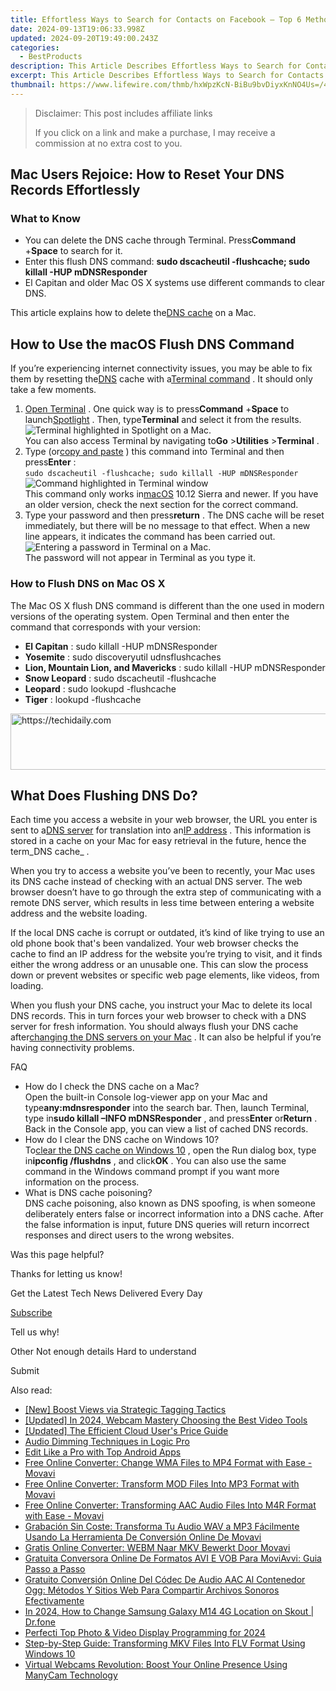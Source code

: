 ```yaml
---
title: Effortless Ways to Search for Contacts on Facebook – Top 6 Methods
date: 2024-09-13T19:06:33.998Z
updated: 2024-09-20T19:49:00.243Z
categories:
  - BestProducts
description: This Article Describes Effortless Ways to Search for Contacts on Facebook – Top 6 Methods
excerpt: This Article Describes Effortless Ways to Search for Contacts on Facebook – Top 6 Methods
thumbnail: https://www.lifewire.com/thmb/hxWpzKcN-BiBu9bvDiyxKnNO4Us=/400x300/filters:no_upscale():max_bytes(150000):strip_icc():format(webp)/iStock-486099507-59bc12be0d327a0011dbf4b2-5be34b7446e0fb0026758ba5.jpg
---
```


>  Disclaimer: This post includes affiliate links
>
>  If you click on a link and make a purchase, I may receive a commission at no extra cost to you.
>

## Mac Users Rejoice: How to Reset Your DNS Records Effortlessly
### What to Know

* You can delete the DNS cache through Terminal. Press**Command** +**Space** to search for it.
* Enter this flush DNS command: **sudo dscacheutil -flushcache; sudo killall -HUP mDNSResponder**
* El Capitan and older Mac OS X systems use different commands to clear DNS.

 This article explains how to delete the[DNS cache](https://www.lifewire.com/what-is-a-dns-cache-817514) on a Mac.

## How to Use the macOS Flush DNS Command

 If you’re experiencing internet connectivity issues, you may be able to fix them by resetting the[DNS](https://www.lifewire.com/what-is-dns-domain-name-system-2625855) cache with a[Terminal command](https://www.lifewire.com/mac-terminal-commands-4774997) . It should only take a few moments.  

1. [Open Terminal](https://www.lifewire.com/macos-terminal-4774149) . One quick way is to press**Command** +**Space** to launch[Spotlight](https://www.lifewire.com/use-spotlight-mac-4586951) . Then, type**Terminal** and select it from the results.  
![Terminal highlighted in Spotlight on a Mac.](https://www.lifewire.com/thmb/QGngs7Naa2bQVtWQWVaRG0K34yc=/1500x0/filters:no_upscale():max_bytes(150000):strip_icc():format(webp)/Terminal-6e4ba7528a4c4220a28542f84f214676.jpg)  
 You can also access Terminal by navigating to**Go** \>**Utilities** \>**Terminal** .
2. Type (or[copy and paste](https://www.lifewire.com/cut-copy-paste-on-mac-4427671) ) this command into Terminal and then press**Enter** :  
 `sudo dscacheutil -flushcache; sudo killall -HUP mDNSResponder`  
![Command highlighted in Terminal window](https://www.lifewire.com/thmb/S2U8vSx5U_PgZI2ZZR_uTWdGHcw=/1500x0/filters:no_upscale():max_bytes(150000):strip_icc():format(webp)/Command-e05651de1b2f44e7b99903d8f00910f5.jpg)  
 This command only works in[macOS](https://www.lifewire.com/what-is-macos-4691239) 10.12 Sierra and newer. If you have an older version, check the next section for the correct command.
3. Type your password and then press**return** . The DNS cache will be reset immediately, but there will be no message to that effect. When a new line appears, it indicates the command has been carried out.  
![Entering a password in Terminal on a Mac.](https://www.lifewire.com/thmb/hvFn07N8xnjZ9XJQvgMitPvCTVQ=/1500x0/filters:no_upscale():max_bytes(150000):strip_icc():format(webp)/Password-902f4015f672459598066969c7900b2f.jpg)  
The password will not appear in Terminal as you type it.

### How to Flush DNS on Mac OS X

 The Mac OS X flush DNS command is different than the one used in modern versions of the operating system. Open Terminal and then enter the command that corresponds with your version:

* **El Capitan** : sudo killall -HUP mDNSResponder
* **Yosemite** : sudo discoveryutil udnsflushcaches
* **Lion, Mountain Lion, and Mavericks** : sudo killall -HUP mDNSResponder
* **Snow Leopard** : sudo dscacheutil -flushcache
* **Leopard** : sudo lookupd -flushcache
* **Tiger** : lookupd -flushcache

<!-- affiliate ads begin -->
<a href="https://appsumo.8odi.net/c/5597632/2043597/7443" target="_top" id="2043597">
  <img src="//a.impactradius-go.com/display-ad/7443-2043597" border="0" alt="https://techidaily.com" width="728" height="90"/>
</a>
<img height="0" width="0" src="https://appsumo.8odi.net/i/5597632/2043597/7443" style="position:absolute;visibility:hidden;" border="0" />
<!-- affiliate ads end -->

## What Does Flushing DNS Do?

 Each time you access a website in your web browser, the URL you enter is sent to a[DNS server](https://www.lifewire.com/what-is-a-dns-server-2625854) for translation into an[IP address](https://www.lifewire.com/what-is-an-ip-address-2625920) . This information is stored in a cache on your Mac for easy retrieval in the future, hence the term_DNS cache_ .

 When you try to access a website you’ve been to recently, your Mac uses its DNS cache instead of checking with an actual DNS server. The web browser doesn’t have to go through the extra step of communicating with a remote DNS server, which results in less time between entering a website address and the website loading.

 If the local DNS cache is corrupt or outdated, it’s kind of like trying to use an old phone book that's been vandalized. Your web browser checks the cache to find an IP address for the website you’re trying to visit, and it finds either the wrong address or an unusable one. This can slow the process down or prevent websites or specific web page elements, like videos, from loading.

 When you flush your DNS cache, you instruct your Mac to delete its local DNS records. This in turn forces your web browser to check with a DNS server for fresh information. You should always flush your DNS cache after[changing the DNS servers on your Mac](https://www.lifewire.com/network-preference-pane-change-macs-dns-settings-2260394) . It can also be helpful if you’re having connectivity problems.  

 FAQ

* How do I check the DNS cache on a Mac?  
 Open the built-in Console log-viewer app on your Mac and type**any:mdnsresponder** into the search bar. Then, launch Terminal, type in**sudo killall –INFO mDNSResponder** , and press**Enter** or**Return** . Back in the Console app, you can view a list of cached DNS records.
* How do I clear the DNS cache on Windows 10?  
 To[clear the DNS cache on Windows 10](https://www.lifewire.com/flush-and-clear-windows-dns-cache-5095298) , open the Run dialog box, type in**ipconfig /flushdns** , and click**OK** . You can also use the same command in the Windows command prompt if you want more information on the process.
* What is DNS cache poisoning?  
 DNS cache poisoning, also known as DNS spoofing, is when someone deliberately enters false or incorrect information into a DNS cache. After the false information is input, future DNS queries will return incorrect responses and direct users to the wrong websites.

Was this page helpful?

Thanks for letting us know!

 Get the Latest Tech News Delivered Every Day

[Subscribe](https://www.lifewire.com/#)

Tell us why!

 Other  Not enough details  Hard to understand

 Submit

<ins class="adsbygoogle"
     style="display:block"
     data-ad-format="autorelaxed"
     data-ad-client="ca-pub-7571918770474297"
     data-ad-slot="1223367746"></ins>

<ins class="adsbygoogle"
     style="display:block"
     data-ad-client="ca-pub-7571918770474297"
     data-ad-slot="8358498916"
     data-ad-format="auto"
     data-full-width-responsive="true"></ins>

<span class="atpl-alsoreadstyle">Also read:</span>
<div><ul>
<li><a href="https://youtube-clips.techidaily.com/new-boost-views-via-strategic-tagging-tactics/"><u>[New] Boost Views via Strategic Tagging Tactics</u></a></li>
<li><a href="https://screen-recording.techidaily.com/updated-in-2024-webcam-mastery-choosing-the-best-video-tools/"><u>[Updated] In 2024, Webcam Mastery Choosing the Best Video Tools</u></a></li>
<li><a href="https://some-guidance.techidaily.com/updated-the-efficient-cloud-users-price-guide/"><u>[Updated] The Efficient Cloud User's Price Guide</u></a></li>
<li><a href="https://extra-lessons.techidaily.com/audio-dimming-techniques-in-logic-pro/"><u>Audio Dimming Techniques in Logic Pro</u></a></li>
<li><a href="https://fox-info.techidaily.com/edit-like-a-pro-with-top-android-apps/"><u>Edit Like a Pro with Top Android Apps</u></a></li>
<li><a href="https://tech-recovery.techidaily.com/free-online-converter-change-wma-files-to-mp4-format-with-ease-movavi/"><u>Free Online Converter: Change WMA Files to MP4 Format with Ease - Movavi</u></a></li>
<li><a href="https://tech-recovery.techidaily.com/free-online-converter-transform-mod-files-into-mp3-format-with-movavi/"><u>Free Online Converter: Transform MOD Files Into MP3 Format with Movavi</u></a></li>
<li><a href="https://tech-recovery.techidaily.com/free-online-converter-transforming-aac-audio-files-into-m4r-format-with-ease-movavi/"><u>Free Online Converter: Transforming AAC Audio Files Into M4R Format with Ease - Movavi</u></a></li>
<li><a href="https://tech-recovery.techidaily.com/grabacion-sin-coste-transforma-tu-audio-wav-a-mp3-facilmente-usando-la-herramienta-de-conversion-online-de-movavi/"><u>Grabación Sin Coste: Transforma Tu Audio WAV a MP3 Fácilmente Usando La Herramienta De Conversión Online De Movavi</u></a></li>
<li><a href="https://tech-recovery.techidaily.com/gratis-online-converter-webm-naar-mkv-bewerkt-door-movavi/"><u>Gratis Online Converter: WEBM Naar MKV Bewerkt Door Movavi</u></a></li>
<li><a href="https://tech-recovery.techidaily.com/gratuita-conversora-online-de-formatos-avi-e-vob-para-moviavvi-guia-passo-a-passo/"><u>Gratuita Conversora Online De Formatos AVI E VOB Para MoviAvvi: Guia Passo a Passo</u></a></li>
<li><a href="https://tech-recovery.techidaily.com/gratuito-conversion-online-del-codec-de-audio-aac-al-contenedor-ogg-metodos-y-sitios-web-para-compartir-archivos-sonoros-efectivamente/"><u>Gratuito Conversión Online Del Códec De Audio AAC Al Contenedor Ogg: Métodos Y Sitios Web Para Compartir Archivos Sonoros Efectivamente</u></a></li>
<li><a href="https://location-social.techidaily.com/in-2024-how-to-change-samsung-galaxy-m14-4g-location-on-skout-drfone-by-drfone-virtual-android/"><u>In 2024, How to Change Samsung Galaxy M14 4G Location on Skout | Dr.fone</u></a></li>
<li><a href="https://extra-skills.techidaily.com/perfecti-top-photo-and-video-display-programming-for-2024/"><u>Perfecti Top Photo & Video Display Programming for 2024</u></a></li>
<li><a href="https://some-approaches.techidaily.com/step-by-step-guide-transforming-mkv-files-into-flv-format-using-windows-10/"><u>Step-by-Step Guide: Transforming MKV Files Into FLV Format Using Windows 10</u></a></li>
<li><a href="https://vp-tips.techidaily.com/virtual-webcams-revolution-boost-your-online-presence-using-manycam-technology/"><u>Virtual Webcams Revolution: Boost Your Online Presence Using ManyCam Technology</u></a></li>
</ul></div>

